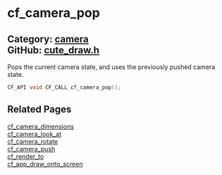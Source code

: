[](../header.md ':include')

# cf_camera_pop

Category: [camera](/api_reference?id=camera)  
GitHub: [cute_draw.h](https://github.com/RandyGaul/cute_framework/blob/master/include/cute_draw.h)  
---

Pops the current camera state, and uses the previously pushed camera state.

```cpp
CF_API void CF_CALL cf_camera_pop();
```

## Related Pages

[cf_camera_dimensions](/camera/cf_camera_dimensions.md)  
[cf_camera_look_at](/camera/cf_camera_look_at.md)  
[cf_camera_rotate](/camera/cf_camera_rotate.md)  
[cf_camera_push](/camera/cf_camera_push.md)  
[cf_render_to](/draw/cf_render_to.md)  
[cf_app_draw_onto_screen](/app/cf_app_draw_onto_screen.md)  
